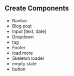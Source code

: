 ## Create Components

- Navbar
- Blog post
- Input [text, date]
- Dropdown
- tag
- Footer
- load more
- Skeleton loader
- empty state
- button
